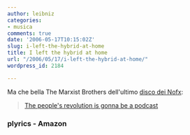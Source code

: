```yaml
---
author: leibniz
categories:
- musica
comments: true
date: '2006-05-17T10:15:02Z'
slug: i-left-the-hybrid-at-home
title: I left the hybrid at home
url: "/2006/05/17/i-left-the-hybrid-at-home/"
wordpress_id: 2184

---
```

Ma che bella The Marxist Brothers dell'ultimo [disco dei Nofx](http://www.amazon.com/gp/product/B000ERU5JK/qid=1147860590/sr=2-1/ref=pd_bbs_b_2_1/103-0494895-3889402?s=music&v=glance&n=5174):


> [The people's revolution
is gonna be a podcast](http://www.plyrics.com/lyrics/nofx/themarxistbrothers.html)




### plyrics - Amazon
